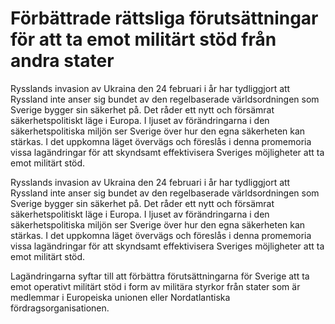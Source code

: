 # Förbättrade rättsliga förutsättningar för att ta emot militärt stöd från andra stater

Rysslands invasion av Ukraina den 24 februari i år har tydliggjort att Ryssland inte anser sig bundet av den regelbaserade världsordningen som Sverige bygger sin säkerhet på. Det råder ett nytt och försämrat säkerhetspolitiskt läge i Europa. I ljuset av förändringarna i den säkerhetspolitiska miljön ser Sverige över hur den egna säkerheten kan stärkas. I det uppkomna läget övervägs och föreslås i denna promemoria vissa lagändringar för att skyndsamt effektivisera Sveriges möjligheter att ta emot militärt stöd.

Rysslands invasion av Ukraina den 24 februari i år har tydliggjort att Ryssland inte anser sig bundet av den regelbaserade världsordningen som Sverige bygger sin säkerhet på. Det råder ett nytt och försämrat säkerhetspolitiskt läge i Europa. I ljuset av förändringarna i den säkerhetspolitiska miljön ser Sverige över hur den egna säkerheten kan stärkas. I det uppkomna läget övervägs och föreslås i denna promemoria vissa lagändringar för att skyndsamt effektivisera Sveriges möjligheter att ta emot militärt stöd.

Lagändringarna syftar till att förbättra förutsättningarna för Sverige att ta emot operativt militärt stöd i form av militära styrkor från stater som är medlemmar i Europeiska unionen eller Nordatlantiska fördragsorganisationen.
